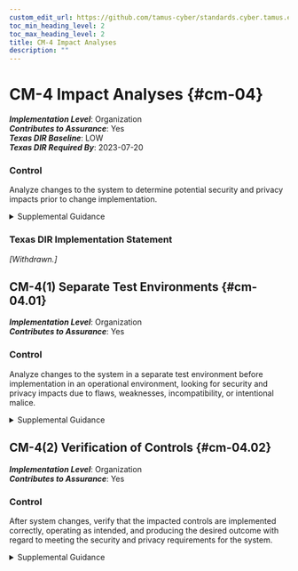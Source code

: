 ```yaml
---
custom_edit_url: https://github.com/tamus-cyber/standards.cyber.tamus.edu/tree/main/static/content/tamus.edu/TAMUS_profile.xml
toc_min_heading_level: 2
toc_max_heading_level: 2
title: CM-4 Impact Analyses
description: ""
---
```


# CM-4 Impact Analyses {#cm-04}

_**Implementation Level**_: Organization\
_**Contributes to Assurance**_: Yes\
_**Texas DIR Baseline**_: LOW\
_**Texas DIR Required By**_: 2023-07-20

### Control

Analyze changes to the system to determine potential security and privacy impacts prior to change implementation.

<details>
  <summary>Supplemental Guidance</summary>

Organizational personnel with security or privacy responsibilities conduct impact analyses. Individuals conducting impact analyses possess the necessary skills and technical expertise to analyze the changes to systems as well as the security or privacy ramifications. Impact analyses include reviewing security and privacy plans, policies, and procedures to understand control requirements; reviewing system design documentation and operational procedures to understand control implementation and how specific system changes might affect the controls; reviewing the impact of changes on organizational supply chain partners with stakeholders; and determining how potential changes to a system create new risks to the privacy of individuals and the ability of implemented controls to mitigate those risks. Impact analyses also include risk assessments to understand the impact of the changes and determine if additional controls are required.

</details>

### Texas DIR Implementation Statement

<prop xmlns="http://csrc.nist.gov/ns/oscal/1.0" name="status" value="withdrawn">
               <em>[Withdrawn.]</em>
            </prop>
         

## CM-4(1) Separate Test Environments {#cm-04.01}

_**Implementation Level**_: Organization\
_**Contributes to Assurance**_: Yes

### Control

Analyze changes to the system in a separate test environment before implementation in an operational environment, looking for security and privacy impacts due to flaws, weaknesses, incompatibility, or intentional malice.

<details>
  <summary>Supplemental Guidance</summary>

A separate test environment requires an environment that is physically or logically separate and distinct from the operational environment. The separation is sufficient to ensure that activities in the test environment do not impact activities in the operational environment and that information in the operational environment is not inadvertently transmitted to the test environment. Separate environments can be achieved by physical or logical means. If physically separate test environments are not implemented, organizations determine the strength of mechanism required when implementing logical separation.

</details>

## CM-4(2) Verification of Controls {#cm-04.02}

_**Implementation Level**_: Organization\
_**Contributes to Assurance**_: Yes

### Control

After system changes, verify that the impacted controls are implemented correctly, operating as intended, and producing the desired outcome with regard to meeting the security and privacy requirements for the system.

<details>
  <summary>Supplemental Guidance</summary>

Implementation in this context refers to installing changed code in the operational system that may have an impact on security or privacy controls.

</details>

